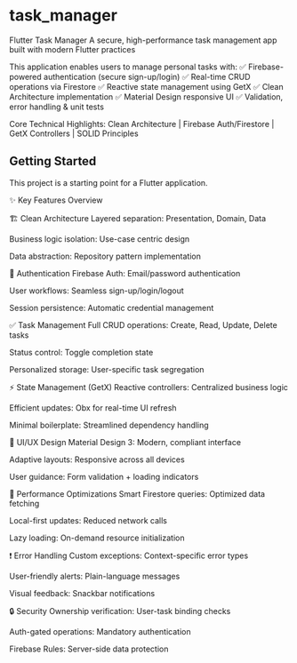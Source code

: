 # task_manager

Flutter Task Manager
A secure, high-performance task management app built with modern Flutter practices

This application enables users to manage personal tasks with:
✅ Firebase-powered authentication (secure sign-up/login)
✅ Real-time CRUD operations via Firestore
✅ Reactive state management using GetX
✅ Clean Architecture implementation
✅ Material Design responsive UI
✅ Validation, error handling & unit tests

Core Technical Highlights:
Clean Architecture | Firebase Auth/Firestore | GetX Controllers | SOLID Principles

## Getting Started

This project is a starting point for a Flutter application.

✨ Key Features Overview

🏗️ Clean Architecture
Layered separation: Presentation, Domain, Data

Business logic isolation: Use-case centric design

Data abstraction: Repository pattern implementation

🔐 Authentication
Firebase Auth: Email/password authentication

User workflows: Seamless sign-up/login/logout

Session persistence: Automatic credential management

✅ Task Management
Full CRUD operations: Create, Read, Update, Delete tasks

Status control: Toggle completion state

Personalized storage: User-specific task segregation

⚡ State Management (GetX)
Reactive controllers: Centralized business logic

Efficient updates: Obx for real-time UI refresh

Minimal boilerplate: Streamlined dependency handling

🎨 UI/UX Design
Material Design 3: Modern, compliant interface

Adaptive layouts: Responsive across all devices

User guidance: Form validation + loading indicators

🚀 Performance Optimizations
Smart Firestore queries: Optimized data fetching

Local-first updates: Reduced network calls

Lazy loading: On-demand resource initialization

❗ Error Handling
Custom exceptions: Context-specific error types

User-friendly alerts: Plain-language messages

Visual feedback: Snackbar notifications

🔒 Security
Ownership verification: User-task binding checks

Auth-gated operations: Mandatory authentication

Firebase Rules: Server-side data protection

